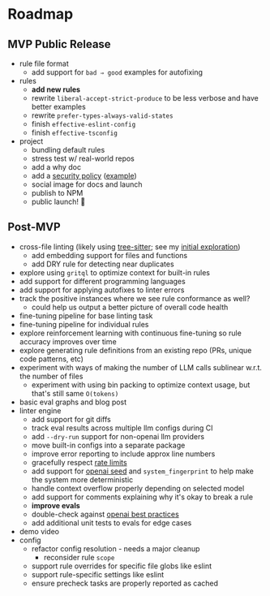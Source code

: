 # Roadmap

## MVP Public Release

- rule file format
  - add support for `bad ⇒ good` examples for autofixing
- rules
  - **add new rules**
  - rewrite `liberal-accept-strict-produce` to be less verbose and have better examples
  - rewrite `prefer-types-always-valid-states`
  - finish `effective-eslint-config`
  - finish `effective-tsconfig`
- project
  - bundling default rules
  - stress test w/ real-world repos
  - add a why doc
  - add a [security policy](https://docs.github.com/en/code-security/getting-started/adding-a-security-policy-to-your-repository) ([example](https://github.com/Portkey-AI/gateway/blob/main/SECURITY.md))
  - social image for docs and launch
  - publish to NPM
  - public launch! 🚀

## Post-MVP

- cross-file linting (likely using [tree-sitter](https://tree-sitter.github.io/tree-sitter/); see my [initial exploration](https://twitter.com/transitive_bs/status/1776353458813112353))
  - add embedding support for files and functions
  - add DRY rule for detecting near duplicates
- explore using `gritql` to optimize context for built-in rules
- add support for different programming languages
- add support for applying autofixes to linter errors
- track the positive instances where we see rule conformance as well?
  - could help us output a better picture of overall code health
- fine-tuning pipeline for base linting task
- fine-tuning pipeline for individual rules
- explore reinforcement learning with continuous fine-tuning so rule accuracy improves over time
- explore generating rule definitions from an existing repo (PRs, unique code patterns, etc)
- experiment with ways of making the number of LLM calls sublinear w.r.t. the number of files
  - experiment with using bin packing to optimize context usage, but that's still same `O(tokens)`
- basic eval graphs and blog post
- linter engine
  - add support for git diffs
  - track eval results across multiple llm configs during CI
  - add `--dry-run` support for non-openai llm providers
  - move built-in configs into a separate package
  - improve error reporting to include approx line numbers
  - gracefully respect [rate limits](https://platform.openai.com/account/limits)
  - add support for [openai seed](https://platform.openai.com/docs/api-reference/chat/create#chat-create-seed) and `system_fingerprint` to help make the system more deterministic
  - handle context overflow properly depending on selected model
  - add support for comments explaining why it's okay to break a rule
  - **improve evals**
  - double-check against [openai best practices](https://platform.openai.com/docs/guides/prompt-engineering)
  - add additional unit tests to evals for edge cases
- demo video
- config
  - refactor config resolution - needs a major cleanup
    - reconsider rule `scope`
  - support rule overrides for specific file globs like eslint
  - support rule-specific settings like eslint
  - ensure precheck tasks are properly reported as cached
